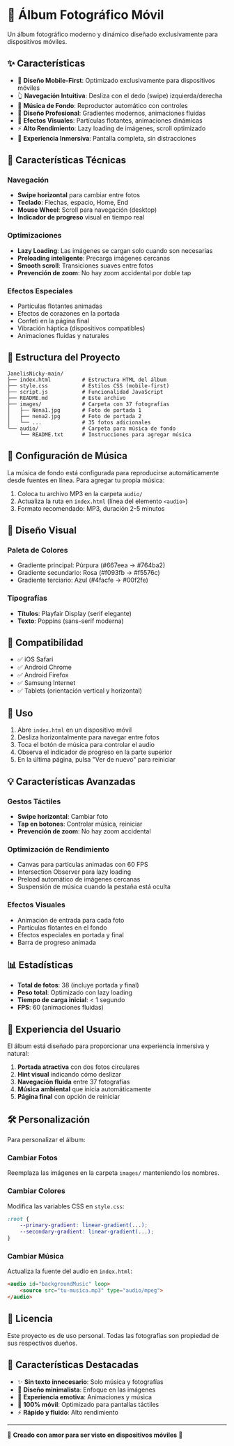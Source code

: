 # 📸 Álbum Fotográfico Móvil

Un álbum fotográfico moderno y dinámico diseñado exclusivamente para dispositivos móviles.

## ✨ Características

- 📱 **Diseño Mobile-First**: Optimizado exclusivamente para dispositivos móviles
- 👆 **Navegación Intuitiva**: Desliza con el dedo (swipe) izquierda/derecha
- 🎵 **Música de Fondo**: Reproductor automático con controles
- 🎨 **Diseño Profesional**: Gradientes modernos, animaciones fluidas
- 💫 **Efectos Visuales**: Partículas flotantes, animaciones dinámicas
- ⚡ **Alto Rendimiento**: Lazy loading de imágenes, scroll optimizado
- 🌈 **Experiencia Inmersiva**: Pantalla completa, sin distracciones

## 🚀 Características Técnicas

### Navegación
- **Swipe horizontal** para cambiar entre fotos
- **Teclado**: Flechas, espacio, Home, End
- **Mouse Wheel**: Scroll para navegación (desktop)
- **Indicador de progreso** visual en tiempo real

### Optimizaciones
- **Lazy Loading**: Las imágenes se cargan solo cuando son necesarias
- **Preloading inteligente**: Precarga imágenes cercanas
- **Smooth scroll**: Transiciones suaves entre fotos
- **Prevención de zoom**: No hay zoom accidental por doble tap

### Efectos Especiales
- Partículas flotantes animadas
- Efectos de corazones en la portada
- Confeti en la página final
- Vibración háptica (dispositivos compatibles)
- Animaciones fluidas y naturales

## 📂 Estructura del Proyecto

```
JanelisNicky-main/
├── index.html          # Estructura HTML del álbum
├── style.css           # Estilos CSS (mobile-first)
├── script.js           # Funcionalidad JavaScript
├── README.md           # Este archivo
├── images/             # Carpeta con 37 fotografías
│   ├── Nena1.jpg       # Foto de portada 1
│   ├── nena2.jpg       # Foto de portada 2
│   └── ...             # 35 fotos adicionales
└── audio/              # Carpeta para música de fondo
    └── README.txt      # Instrucciones para agregar música
```

## 🎵 Configuración de Música

La música de fondo está configurada para reproducirse automáticamente desde fuentes en línea. Para agregar tu propia música:

1. Coloca tu archivo MP3 en la carpeta `audio/`
2. Actualiza la ruta en `index.html` (línea del elemento `<audio>`)
3. Formato recomendado: MP3, duración 2-5 minutos

## 🎨 Diseño Visual

### Paleta de Colores
- Gradiente principal: Púrpura (#667eea → #764ba2)
- Gradiente secundario: Rosa (#f093fb → #f5576c)
- Gradiente terciario: Azul (#4facfe → #00f2fe)

### Tipografías
- **Títulos**: Playfair Display (serif elegante)
- **Texto**: Poppins (sans-serif moderna)

## 📱 Compatibilidad

- ✅ iOS Safari
- ✅ Android Chrome
- ✅ Android Firefox
- ✅ Samsung Internet
- ✅ Tablets (orientación vertical y horizontal)

## 🔧 Uso

1. Abre `index.html` en un dispositivo móvil
2. Desliza horizontalmente para navegar entre fotos
3. Toca el botón de música para controlar el audio
4. Observa el indicador de progreso en la parte superior
5. En la última página, pulsa "Ver de nuevo" para reiniciar

## 💡 Características Avanzadas

### Gestos Táctiles
- **Swipe horizontal**: Cambiar foto
- **Tap en botones**: Controlar música, reiniciar
- **Prevención de zoom**: No hay zoom accidental

### Optimización de Rendimiento
- Canvas para partículas animadas con 60 FPS
- Intersection Observer para lazy loading
- Preload automático de imágenes cercanas
- Suspensión de música cuando la pestaña está oculta

### Efectos Visuales
- Animación de entrada para cada foto
- Partículas flotantes en el fondo
- Efectos especiales en portada y final
- Barra de progreso animada

## 📊 Estadísticas

- **Total de fotos**: 38 (incluye portada y final)
- **Peso total**: Optimizado con lazy loading
- **Tiempo de carga inicial**: < 1 segundo
- **FPS**: 60 (animaciones fluidas)

## 🎯 Experiencia del Usuario

El álbum está diseñado para proporcionar una experiencia inmersiva y natural:

1. **Portada atractiva** con dos fotos circulares
2. **Hint visual** indicando cómo deslizar
3. **Navegación fluida** entre 37 fotografías
4. **Música ambiental** que inicia automáticamente
5. **Página final** con opción de reiniciar

## 🛠️ Personalización

Para personalizar el álbum:

### Cambiar Fotos
Reemplaza las imágenes en la carpeta `images/` manteniendo los nombres.

### Cambiar Colores
Modifica las variables CSS en `style.css`:
```css
:root {
    --primary-gradient: linear-gradient(...);
    --secondary-gradient: linear-gradient(...);
}
```

### Cambiar Música
Actualiza la fuente del audio en `index.html`:
```html
<audio id="backgroundMusic" loop>
    <source src="tu-musica.mp3" type="audio/mpeg">
</audio>
```

## 📄 Licencia

Este proyecto es de uso personal. Todas las fotografías son propiedad de sus respectivos dueños.

## 🌟 Características Destacadas

- ✨ **Sin texto innecesario**: Solo música y fotografías
- 🎨 **Diseño minimalista**: Enfoque en las imágenes
- 💖 **Experiencia emotiva**: Animaciones y música
- 📱 **100% móvil**: Optimizado para pantallas táctiles
- ⚡ **Rápido y fluido**: Alto rendimiento

---

💖 **Creado con amor para ser visto en dispositivos móviles** 💖
